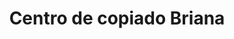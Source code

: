 ---
title: "Centro de copiado Briana"
url: /loja-ecuador/centro-de-copiado-briana/
shop: material de oficina
---